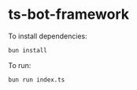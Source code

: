 # ts-bot-framework

To install dependencies:

```bash
bun install
```

To run:

```bash
bun run index.ts
```
